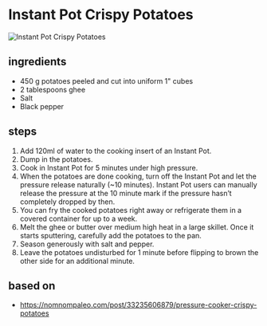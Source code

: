 # Instant Pot Crispy Potatoes

![Instant Pot Crispy Potatoes](https://recipes.ratcliffefamily.org/images/instant-pot-crispy-potatoes.jpg)

## ingredients

- 450 g potatoes peeled and cut into uniform 1" cubes
- 2 tablespoons ghee
- Salt
- Black pepper

## steps

1. Add 120ml of water to the cooking insert of an Instant Pot.
2. Dump in the potatoes.
3. Cook in Instant Pot for 5 minutes under high pressure.
4. When the potatoes are done cooking, turn off the Instant Pot and let the pressure release naturally (~10 minutes). Instant Pot users can manually release the pressure at the 10 minute mark if the pressure hasn’t completely dropped by then.
5. You can fry the cooked potatoes right away or refrigerate them in a covered container for up to a week.
6. Melt the ghee or butter over medium high heat in a large skillet. Once it starts sputtering, carefully add the potatoes to the pan.
7. Season generously with salt and pepper.
8. Leave the potatoes undisturbed for 1 minute before flipping to brown the other side for an additional minute.

## based on

- https://nomnompaleo.com/post/33235606879/pressure-cooker-crispy-potatoes
